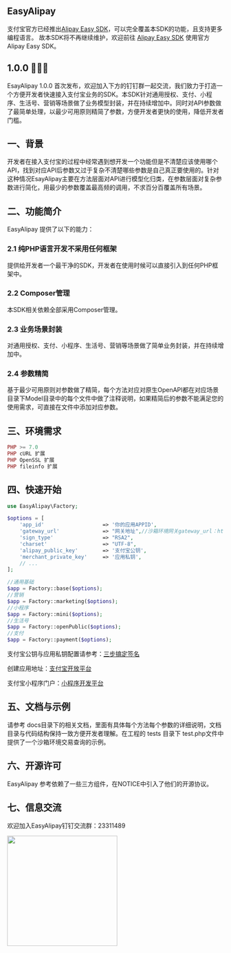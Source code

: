 ## EasyAlipay

支付宝官方已经推出[Alipay Easy SDK](https://github.com/alipay/alipay-easysdk)，可以完全覆盖本SDK的功能，且支持更多编程语言。
故本SDK将不再继续维护，欢迎前往 [Alipay Easy SDK](https://github.com/alipay/alipay-easysdk) 使用官方Alipay Easy SDK。


## 1.0.0 🎉🎉🎉
EsayAlipay 1.0.0 首次发布，欢迎加入下方的钉钉群一起交流，我们致力于打造一个方便开发者快速接入支付宝业务的SDK。本SDK针对通用授权、支付、小程序、生活号、营销等场景做了业务模型封装，并在持续增加中。同时对API参数做了最简单处理，以最少可用原则精简了参数，方便开发者更快的使用，降低开发者门槛。

## 一、背景

开发者在接入支付宝的过程中经常遇到想开发一个功能但是不清楚应该使用哪个API，找到对应API后参数又过于复杂不清楚哪些参数是自己真正要使用的。针对这种情况EsayAlipay主要在方法层面对API进行模型化归类，在参数层面对复杂参数进行简化，用最少的参数覆盖最高频的调用，不求百分百覆盖所有场景。

## 二、功能简介

EasyAlipay 提供了以下的能力：

### 2.1 纯PHP语言开发不采用任何框架

提供给开发者一个最干净的SDK，开发者在使用时候可以直接引入到任何PHP框架中。

### 2.2 Composer管理

本SDK相关依赖全部采用Composer管理。

### 2.3 业务场景封装

对通用授权、支付、小程序、生活号、营销等场景做了简单业务封装，并在持续增加中。

### 2.4 参数精简

基于最少可用原则对参数做了精简，每个方法对应对原生OpenAPI都在对应场景目录下Model目录中的每个文件中做了注释说明，如果精简后的参数不能满足您的使用需求，可直接在文件中添加对应参数。
## 三、环境需求
```php
PHP >= 7.0
PHP cURL 扩展
PHP OpenSSL 扩展
PHP fileinfo 扩展
```
## 四、快速开始
```php
use EasyAlipay\Factory;

$options = [
    'app_id'                   => '你的应用APPID',
    'gateway_url'              => "网关地址",//沙箱环境网关gateway_url：https://openapi.alipaydev.com/gateway.do，线上网关gateway_url：https://openapi.alipay.com/gateway.do
    'sign_type'                => "RSA2",
    'charset'                  => "UTF-8",
    'alipay_public_key'        => '支付宝公钥',
    'merchant_private_key'     => '应用私钥',
    // ...
];

//通用基础
$app = Factory::base($options);
//营销
$app = Factory::marketing($options);
//小程序
$app = Factory::mini($options);
//生活号
$app = Factory::openPublic($options);
//支付
$app = Factory::payment($options);

```
支付宝公钥与应用私钥配置请参考：[三步搞定签名](https://docs.open.alipay.com/291/106103/)

创建应用地址：[支付宝开放平台](https://openhome.alipay.com)

支付宝小程序门户：[小程序开发平台](https://mini.open.alipay.com)

## 五、文档与示例

请参考 docs目录下的相关文档，里面有具体每个方法每个参数的详细说明，文档目录与代码结构保持一致方便开发者理解。在工程的 tests 目录下 test.php文件中提供了一个沙箱环境交易查询的示例。

## 六、开源许可

EasyAlipay 参考依赖了一些三方组件，在NOTICE中引入了他们的开源协议。


## 七、信息交流

欢迎加入EasyAlipay钉钉交流群：23311489

<img src="https://gw.alipayobjects.com/mdn/rms_1e5ba1/afts/img/A*7sA8Tpin7f0AAAAAAAAAAABkARQnAQ" width=256 height=256>